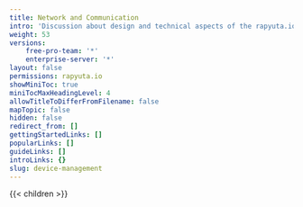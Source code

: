 ```yaml
---
title: Network and Communication
intro: 'Discussion about design and technical aspects of the rapyuta.io platform. Detailed information about features, use-cases and best practices'
weight: 53
versions:
    free-pro-team: '*'
    enterprise-server: '*'
layout: false
permissions: rapyuta.io
showMiniToc: true
miniTocMaxHeadingLevel: 4
allowTitleToDifferFromFilename: false
mapTopic: false
hidden: false
redirect_from: []
gettingStartedLinks: []
popularLinks: []
guideLinks: []
introLinks: {}
slug: device-management
---
```

{{< children >}}